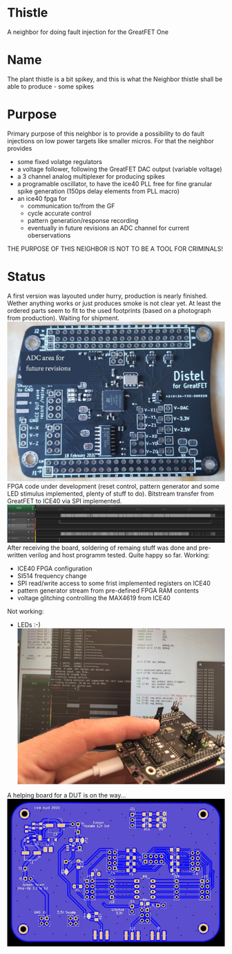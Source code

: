 # Thistle
A neighbor for doing fault injection for the GreatFET One
# Name
The plant thistle is a bit spikey, and this is what the Neighbor thistle shall be able to produce - some spikes
# Purpose
Primary purpose of this neighbor is to provide a possibility to do fault injections on low power targets like smaller micros. For that the neighbor provides
* some fixed volatge regulators
* a voltage follower, following the GreatFET DAC output (variable voltage)
* a 3 channel analog multiplexer for producing spikes
* a programable oscillator, to have the ice40 PLL free for fine granular spike generation (150ps delay elements from PLL macro)
* an ice40 fpga for
  * communication to/from the GF
  * cycle accurate control
  * pattern generation/response recording
  * eventually in future revisions an ADC channel for current oberservations

THE PURPOSE OF THIS NEIGHBOR IS NOT TO BE A TOOL FOR CRIMINALS!
# Status 
A first version was layouted under hurry, production is nearly finished. Wether anything works or just produces smoke is not clear yet. At least the ordered parts seem to fit to the used footprints (based on a photograph from production). Waiting for shipment.
![Alt text](PoC/DistelV0.1.jpg?raw=true "Distel V0.1")
FPGA code under development (reset control, pattern generator and some LED stimulus implemented, plenty of stuff to do).
Bitstream transfer from GreatFET to ICE40 via SPI implemented.
![Alt text](PoC/ICE40Config.jpg?raw=true "Config stimulus")
After receiving the board, soldering of remaing stuff was done and pre-written verilog and host programm tested. Quite happy so far.
Working:
  * ICE40 FPGA configuration
  * SI514 frequency change
  * SPI read/write access to some frist implemented registers on ICE40  
  * pattern generator stream from pre-defined FPGA RAM contents
  * voltage glitching controlling the MAX4619 from ICE40
  
Not working:
  * LEDs :-) 
![Alt text](PoC/DistelFirstActivity.JPG?raw=true "First operation")

A helping board for a DUT is on the way...
![Alt text](DUTBoard/DUTBoard.jpg?raw=true "DUT Board")
